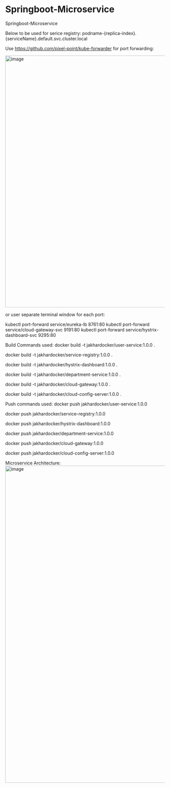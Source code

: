 # Springboot-Microservice
Springboot-Microservice

Below to be used for serice registry:
podname-{replica-index}.{serviceName}.default.svc.cluster.local


Use https://github.com/pixel-point/kube-forwarder for port forwarding:

<img width="794" alt="image" src="https://user-images.githubusercontent.com/24937834/178931919-bbfe0b55-4999-4dc5-bd3f-87e110e4b778.png">

or user separate terminal window for each port:

kubectl port-forward service/eureka-lb 8761:80
kubectl port-forward service/cloud-gateway-svc 9191:80
kubectl port-forward service/hystrix-dashboard-svc 9295:80


Build Commands used:
docker build -t jakhardocker/user-service:1.0.0 .

docker build -t jakhardocker/service-registry:1.0.0 .

docker build -t jakhardocker/hystrix-dashboard:1.0.0 .

docker build -t jakhardocker/department-service:1.0.0 .

docker build -t jakhardocker/cloud-gateway:1.0.0 .

docker build -t jakhardocker/cloud-config-server:1.0.0 .


Push commands used:
docker push jakhardocker/user-service:1.0.0

docker push jakhardocker/service-registry:1.0.0

docker push jakhardocker/hystrix-dashboard:1.0.0

docker push jakhardocker/department-service:1.0.0

docker push jakhardocker/cloud-gateway:1.0.0

docker push jakhardocker/cloud-config-server:1.0.0


Microservice Architecture:
<img width="1000" alt="image" src="https://user-images.githubusercontent.com/24937834/178932646-294a222a-94d9-4700-a27f-e97bd71ef656.png">
